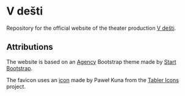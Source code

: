 # V dešti

Repository for the official website of the theater production [V dešti](https://matthewj2705.github.io/vdesti/).

## Attributions

The website is based on an [Agency](https://startbootstrap.com/theme/agency) Bootstrap theme made by [Start Bootstrap](https://startbootstrap.com/).

The favicon uses an [icon](https://tabler-icons.io/i/cloud-rain) made by Paweł Kuna from the [Tabler Icons](https://tabler-icons.io/) project.